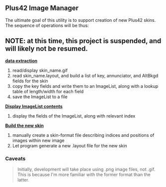 ##  Plus42 Image Manager

The ultimate goal of this utility is to support creation of new Plus42 skins.  
The sequence of operations will be thus:

## NOTE: at this time, this project is suspended, and will likely not be resumed.

<ins>**data extraction**</ins>
1. read/display skin_name.gif
2. read skin_name.layout, and build a list of key, annunciator, and AltBkgd fields for the skin
3. copy the key fields and write them to an ImageList,
   along with a lookup table of length/width for each field
4. save the ImageList to a file

<ins>**Display ImageList contents**</ins>
1. display the fields of the ImageList, along with relevant index

<ins>**Build the new skin**</ins>
1. manually create a skin-format file describing indices and positions of images
   within new image
2. Let program generate a new .layout file for the new skin
   
### Caveats
> Initially, development will take place using .png image files, not .gif.  
  This is because I'm more familiar with the former format than the latter.
  
